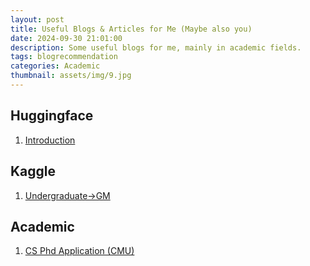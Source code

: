 ```yaml
---
layout: post
title: Useful Blogs & Articles for Me (Maybe also you)
date: 2024-09-30 21:01:00
description: Some useful blogs for me, mainly in academic fields.
tags: blogrecommendation 
categories: Academic
thumbnail: assets/img/9.jpg
---
```


## Huggingface
1. [Introduction](https://huggingface.co/blog/noob_intro_transformers)  

## Kaggle
1. [Undergraduate->GM](https://www.cvmart.net/community/detail/1499)  

## Academic
1. [CS Phd Application (CMU)](https://www.cs.cmu.edu/~harchol/gradschooltalk.pdf)  


